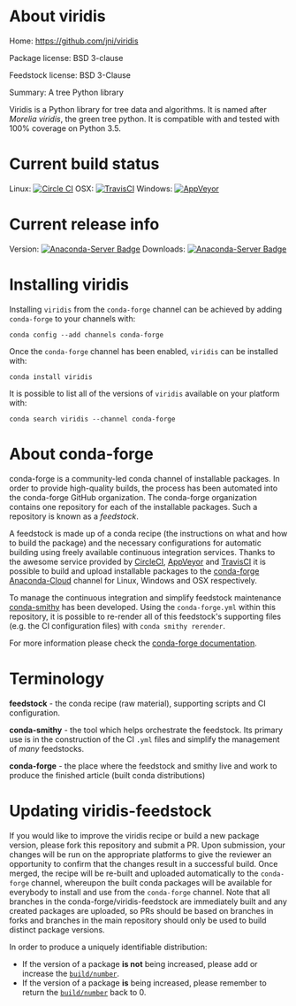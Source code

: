About viridis
=============

Home: https://github.com/jni/viridis

Package license: BSD 3-clause

Feedstock license: BSD 3-Clause

Summary: A tree Python library

Viridis is a Python library for tree data and algorithms. It is named
after _Morelia viridis_, the green tree python. It is compatible with and
tested with 100% coverage on Python 3.5.


Current build status
====================

Linux: [![Circle CI](https://circleci.com/gh/conda-forge/viridis-feedstock.svg?style=shield)](https://circleci.com/gh/conda-forge/viridis-feedstock)
OSX: [![TravisCI](https://travis-ci.org/conda-forge/viridis-feedstock.svg?branch=master)](https://travis-ci.org/conda-forge/viridis-feedstock)
Windows: [![AppVeyor](https://ci.appveyor.com/api/projects/status/github/conda-forge/viridis-feedstock?svg=True)](https://ci.appveyor.com/project/conda-forge/viridis-feedstock/branch/master)

Current release info
====================
Version: [![Anaconda-Server Badge](https://anaconda.org/conda-forge/viridis/badges/version.svg)](https://anaconda.org/conda-forge/viridis)
Downloads: [![Anaconda-Server Badge](https://anaconda.org/conda-forge/viridis/badges/downloads.svg)](https://anaconda.org/conda-forge/viridis)

Installing viridis
==================

Installing `viridis` from the `conda-forge` channel can be achieved by adding `conda-forge` to your channels with:

```
conda config --add channels conda-forge
```

Once the `conda-forge` channel has been enabled, `viridis` can be installed with:

```
conda install viridis
```

It is possible to list all of the versions of `viridis` available on your platform with:

```
conda search viridis --channel conda-forge
```


About conda-forge
=================

conda-forge is a community-led conda channel of installable packages.
In order to provide high-quality builds, the process has been automated into the
conda-forge GitHub organization. The conda-forge organization contains one repository
for each of the installable packages. Such a repository is known as a *feedstock*.

A feedstock is made up of a conda recipe (the instructions on what and how to build
the package) and the necessary configurations for automatic building using freely
available continuous integration services. Thanks to the awesome service provided by
[CircleCI](https://circleci.com/), [AppVeyor](http://www.appveyor.com/)
and [TravisCI](https://travis-ci.org/) it is possible to build and upload installable
packages to the [conda-forge](https://anaconda.org/conda-forge)
[Anaconda-Cloud](http://docs.anaconda.org/) channel for Linux, Windows and OSX respectively.

To manage the continuous integration and simplify feedstock maintenance
[conda-smithy](http://github.com/conda-forge/conda-smithy) has been developed.
Using the ``conda-forge.yml`` within this repository, it is possible to re-render all of
this feedstock's supporting files (e.g. the CI configuration files) with ``conda smithy rerender``.

For more information please check the [conda-forge documentation](https://conda-forge.org/docs/).

Terminology
===========

**feedstock** - the conda recipe (raw material), supporting scripts and CI configuration.

**conda-smithy** - the tool which helps orchestrate the feedstock.
                   Its primary use is in the construction of the CI ``.yml`` files
                   and simplify the management of *many* feedstocks.

**conda-forge** - the place where the feedstock and smithy live and work to
                  produce the finished article (built conda distributions)


Updating viridis-feedstock
==========================

If you would like to improve the viridis recipe or build a new
package version, please fork this repository and submit a PR. Upon submission,
your changes will be run on the appropriate platforms to give the reviewer an
opportunity to confirm that the changes result in a successful build. Once
merged, the recipe will be re-built and uploaded automatically to the
`conda-forge` channel, whereupon the built conda packages will be available for
everybody to install and use from the `conda-forge` channel.
Note that all branches in the conda-forge/viridis-feedstock are
immediately built and any created packages are uploaded, so PRs should be based
on branches in forks and branches in the main repository should only be used to
build distinct package versions.

In order to produce a uniquely identifiable distribution:
 * If the version of a package **is not** being increased, please add or increase
   the [``build/number``](http://conda.pydata.org/docs/building/meta-yaml.html#build-number-and-string).
 * If the version of a package **is** being increased, please remember to return
   the [``build/number``](http://conda.pydata.org/docs/building/meta-yaml.html#build-number-and-string)
   back to 0.